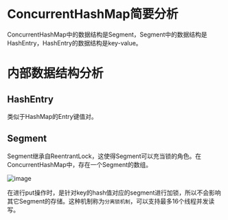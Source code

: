 # ConcurrentHashMap简要分析
ConcurrentHashMap中的数据结构是Segment，Segment中的数据结构是HashEntry，HashEntry的数据结构是key-value。  

# 内部数据结构分析
## HashEntry
类似于HashMap的Entry键值对。  

## Segment
Segment继承自ReentrantLock，这使得Segment可以充当锁的角色。在ConcurrentHashMap中，存在一个Segment的数组。  

![image](http://ogemdlrap.bkt.clouddn.com/concurrenthashmap3.jpg)  

在进行put操作时，是针对key的hash值对应的segment进行加锁，所以不会影响其它Segment的存储。这种机制称为`分离锁机制`，可以支持最多16个线程并发读写。